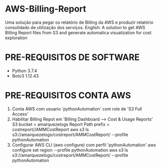 # AWS-Billing-Report
Uma solução para pegar os relatório de Billing da AWS e produzir relatório consolidado de utilização dos serviços. English: A solution to get AWS Billing Report files from S3 and generate automatica visualization for cost exploration

# PRE-REQUISITOS DE SOFTWARE
- Python 3.7.4
- Boto3 1.12.43

# PRE-REQUISITOS CONTA AWS
1) Conta AWS com usuario 'pythonAutomation' com role de 'S3 Full Access'
2) Habilitar Billing Repot em 'Billing Dashboard --> Cost & Usage Reports'
   S3 bucket          = amarquezelogs
   Report Path prefix = costreport//AMMCostReport
   aws s3 ls s3://amarquezelogs/costreport/AMMCostReport/ --profile pythonAutomation
3) Configurar AWS CLI (aws configure) com perfil 'pythonAutomation'
   aws configure set region <region> --profile pythonAutomation
   aws s3 ls s3://amarquezelogs/costreport/AMMCostReport/ --profile pythonAutomation
